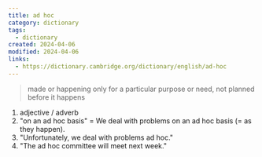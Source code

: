 ```yaml
---
title: ad hoc
category: dictionary
tags:
  - dictionary
created: 2024-04-06
modified: 2024-04-06
links:
  - https://dictionary.cambridge.org/dictionary/english/ad-hoc
---
```


>made or happening only for a particular purpose or need, not planned before it happens

1. adjective / adverb 
2. "on an ad hoc basis" = We deal with problems on an ad hoc basis (= as they happen).
3. "Unfortunately, we deal with problems ad hoc."
4. "The ad hoc committee will meet next week."
